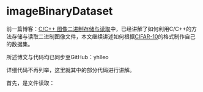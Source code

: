# imageBinaryDataset

前一篇博客：[C/C++ 图像二进制存储与读取](http://blog.csdn.net/yhl_leo/article/details/50782792)中，已经讲解了如何利用C/C++的方法存储与读取二进制图像文件，本文继续讲述如何根据[CIFAR-10](http://www.cs.toronto.edu/~kriz/cifar.html)的格式制作自己的数据集。

所述博文与代码均已同步至GitHub：yhlleo

详细代码不再列举，这里就其中的部分代码进行讲解。

首先，是文件读取：
